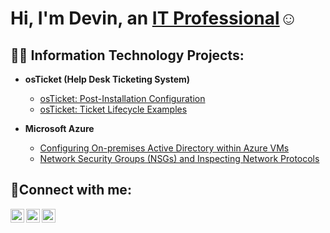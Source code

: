 <h1>Hi, I'm Devin, an <a href="https://linkedin.com/in/Devin-Thomas-52360924a/">IT Professional</a>☺</h1>

<h2>👨‍💻 Information Technology Projects:</h2>

- <b>osTicket (Help Desk Ticketing System)</b>
  
  - [osTicket: Post-Installation Configuration](https://github.com/devinthomas/post-install-config)
  - [osTicket: Ticket Lifecycle Examples](https://github.com/devinthomas/ticket-lifecycle)
- <b>Microsoft Azure</b>
  - [Configuring On-premises Active Directory within Azure VMs](https://github.com/devinthomas/configure-ad)
  - [Network Security Groups (NSGs) and Inspecting Network Protocols](https://github.com/devinthomas/azure-network-protocols)

<h2>🤳Connect with me:</h2>

[<img align="left" alt="Devin | Twitter" width="22px" src="https://cdn.jsdelivr.net/npm/simple-icons@v3/icons/twitter.svg" />][twitter]
[<img align="left" alt="Devin | LinkedIn" width="22px" src="https://cdn.jsdelivr.net/npm/simple-icons@v3/icons/linkedin.svg" />][linkedin]
[<img align="left" alt="Devin | Instagram" width="22px" src="https://cdn.jsdelivr.net/npm/simple-icons@v3/icons/instagram.svg" />][instagram]

[twitter]: https://twitter.com/Devin
[instagram]: https://www.instagram.com/Devin
[linkedin]: https://linkedin.com/in/Devin-Thomas-52360924a
